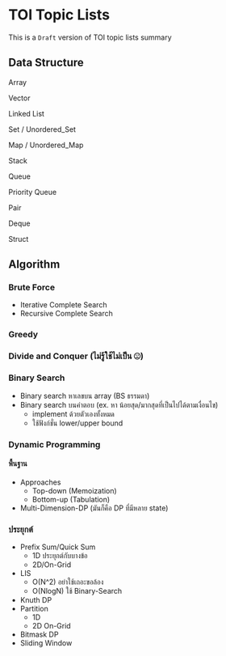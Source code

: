 #  TOI Topic Lists
This is a `Draft` version of TOI topic lists summary
## Data Structure


Array

Vector

Linked List

Set / Unordered_Set

Map / Unordered_Map

Stack

Queue

Priority Queue

Pair

Deque

Struct

## Algorithm

### Brute Force
- Iterative Complete Search
- Recursive Complete Search

### Greedy

### Divide and Conquer (ไม่รู้ใช้ไม่เป็น ☹)

### Binary Search
- Binary search หาเลขบน array (BS ธรรมดา)
- Binary search บนคำตอบ (ex. หา น้อยสุด/มากสุดที่เป็นไปได้ตามเงื่อนไข)
	- implement ด้วยตัวเองทั้งหมด
	- ใช้ฟังก์ชั่น lower/upper bound

### Dynamic Programming
#### พื้นฐาน
-  Approaches  
	- Top-down (Memoization)
	- Bottom-up (Tabulation)
- Multi-Dimension-DP  (มันก็คือ DP ที่มีหลาย state)
### ประยุกต์
- Prefix Sum/Quick Sum
	- 1D ประยุกต์กับบางข้อ
	- 2D/On-Grid
- LIS
	- O(N^2) อย่าใช้เถอะขอล้อง
	- O(NlogN) ใช้ Binary-Search
- Knuth DP
- Partition
	- 1D
	- 2D On-Grid
- Bitmask DP
- Sliding Window
